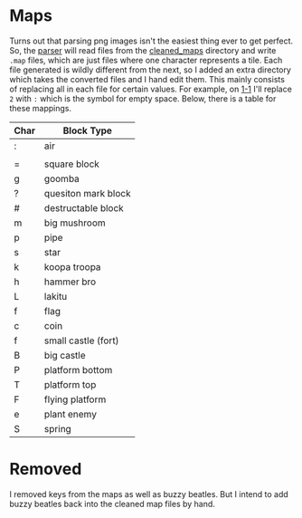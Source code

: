 # Maps

Turns out that parsing png images isn't the easiest thing ever to get perfect. So, the [parser](../map_generator/generate_map_from_png) will read files from the [cleaned_maps](./cleaned_maps) directory and write `.map` files, which are just files where one character represents a tile. Each file generated is wildly different from the next, so I added an extra directory which takes the converted files and I hand edit them. This mainly consists of replacing all in each file for certain values. For example, on [1-1](./map/1-1.map) I'll replace `2` with `:` which is the symbol for empty space. Below, there is a table for these mappings.

| Char | Block Type          |
|------|---------------------|
| :    | air                 |
| |    | ground              |
| =    | square block        |
| g    | goomba              |
| ?    | quesiton mark block |
| #    | destructable block  |
| m    | big mushroom        | 
| p    | pipe                |
| s    | star                |
| k    | koopa troopa        |
| h    | hammer bro          |
| L    | lakitu              |
| f    | flag                |
| c    | coin                |
| f    | small castle (fort) |
| B    | big castle          |
| P    | platform bottom     |
| T    | platform top        |
| F    | flying platform     |
| e    | plant enemy         |
| S    | spring              |


# Removed

I removed keys from the maps as well as buzzy beatles. But I intend to add buzzy beatles back into the cleaned map files by hand.